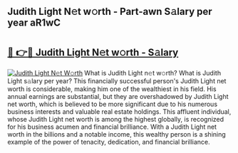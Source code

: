 ## Judith Light N𝚎t w𝚘rth - Part-awn S𝚊lary per year aR1wC

# <h2><a href="http://gc4qvq1.nevu.top/?p=Judith+Light">🔗 👉🔴 Judith Light N𝚎t w𝚘rth - S𝚊lary</a></h2>

[![Judith Light N𝚎t W𝚘rth](https://i.imgur.com/Oavwk0R.jpeg)](http://gc4qvq1.nevu.top/?p=Judith+Light)
What is Judith Light n𝚎t w𝚘rth? What is Judith Light s𝚊lary per year?
This financially successful person's Judith Light net worth is considerable, making him one of the wealthiest in his field. His annual earnings are substantial, but they are overshadowed by Judith Light net worth, which is believed to be more significant due to his numerous business interests and valuable real estate holdings. This affluent individual, whose Judith Light net worth is among the highest globally, is recognized for his business acumen and financial brilliance. With a Judith Light net worth in the billions and a notable income, this wealthy person is a shining example of the power of tenacity, dedication, and financial brilliance.
